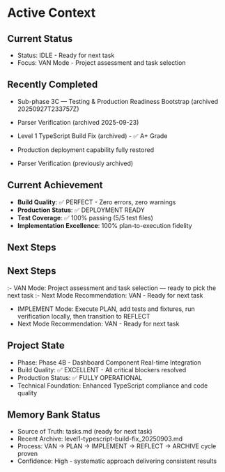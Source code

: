# Active Context

## Current Status
- Status: IDLE - Ready for next task
- Focus: VAN Mode - Project assessment and task selection

## Recently Completed
- Sub-phase 3C — Testing & Production Readiness Bootstrap (archived 20250927T233757Z)
- Parser Verification (archived 2025-09-23)

- Level 1 TypeScript Build Fix (archived) - ✅ A+ Grade
- Production deployment capability fully restored
- Parser Verification (previously archived)

## Current Achievement
- **Build Quality**: ✅ PERFECT - Zero errors, zero warnings
- **Production Status**: ✅ DEPLOYMENT READY
- **Test Coverage**: ✅ 100% passing (5/5 test files)
- **Implementation Excellence**: 100% plan-to-execution fidelity

## Next Steps
## Next Steps
:- VAN Mode: Project assessment and task selection — ready to pick the next task
:- Next Mode Recommendation: VAN - Ready for next task
- IMPLEMENT Mode: Execute PLAN, add tests and fixtures, run verification locally, then transition to REFLECT
- Next Mode Recommendation: VAN - Ready for next task

## Project State
- Phase: Phase 4B - Dashboard Component Real-time Integration
- Build Quality: ✅ EXCELLENT - All critical blockers resolved
- Production Status: ✅ FULLY OPERATIONAL
- Technical Foundation: Enhanced TypeScript compliance and code quality

## Memory Bank Status
- Source of Truth: tasks.md (ready for next task)
- Recent Archive: level1-typescript-build-fix_20250903.md
- Process: VAN → PLAN → IMPLEMENT → REFLECT → ARCHIVE cycle proven
- Confidence: High - systematic approach delivering consistent results
